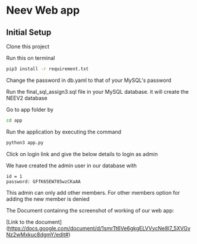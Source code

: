 # Neev Web app
## Initial Setup

Clone this project

Run this on terminal
```bash
pip3 install -r requirement.txt
```
Change the password in db.yaml to that of your MySQL's password

Run the final_sql_assign3.sql file in your MySQL database. it will create the NEEV2 database 

Go to app folder by
```bash
cd app
```

Run the application by executing the command 
``` bash
python3 app.py
```

Click on login link and give the below details to login as admin

We have created the admin user in our database with 

```text
id = 1
password: GFfK65EW785wzCKaAA
```

This admin can only add other members. For other members option for adding the new member is denied

The Document containng the screenshot of working of our web app:

[Link to the document] (https://docs.google.com/document/d/1smrTt6Ve6gkgELVVycNe8l7_5XVGvNz2wMxkuc8dgmY/edit#)


